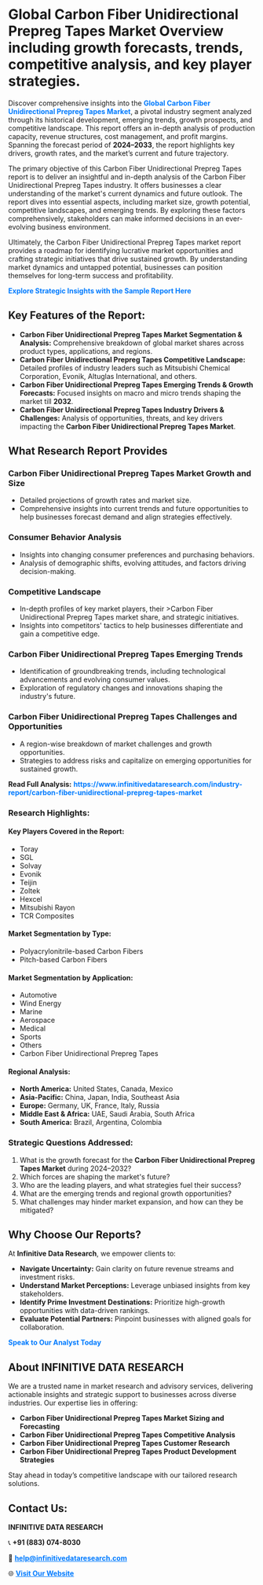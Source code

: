 <h1>Global Carbon Fiber Unidirectional Prepreg Tapes Market Overview including growth forecasts, trends, competitive analysis, and key player strategies.</h1>
<p>
Discover comprehensive insights into the 
<a href="https://www.infinitivedataresearch.com/industry-report/carbon-fiber-unidirectional-prepreg-tapes-market" rel="dofollow" style="color: #007BFF; text-decoration: none;"><strong>Global Carbon Fiber Unidirectional Prepreg Tapes Market</strong></a>, a pivotal industry segment analyzed through its historical development, emerging trends, growth prospects, and competitive landscape. This report offers an in-depth analysis of production capacity, revenue structures, cost management, and profit margins. Spanning the forecast period of <strong>2024–2033</strong>, the report highlights key drivers, growth rates, and the market’s current and future trajectory.
</p>
<p>
The primary objective of this Carbon Fiber Unidirectional Prepreg Tapes report is to deliver an insightful and in-depth analysis of the Carbon Fiber Unidirectional Prepreg Tapes industry. It offers businesses a clear understanding of the market's current dynamics and future outlook. The report dives into essential aspects, including market size, growth potential, competitive landscapes, and emerging trends. By exploring these factors comprehensively, stakeholders can make informed decisions in an ever-evolving business environment.
</p>
<p>
Ultimately, the Carbon Fiber Unidirectional Prepreg Tapes market report provides a roadmap for identifying lucrative market opportunities and crafting strategic initiatives that drive sustained growth. By understanding market dynamics and untapped potential, businesses can position themselves for long-term success and profitability.
</p>
<p>
<a href="https://www.infinitivedataresearch.com/request-sample/reportId=111216" style="color: #007BFF; text-decoration: none;"><strong>Explore Strategic Insights with the Sample Report Here</strong></a>
</p>

<h2>Key Features of the Report:</h2>
<ul>
<li><strong>Carbon Fiber Unidirectional Prepreg Tapes Market Segmentation & Analysis:</strong> Comprehensive breakdown of global market shares across product types, applications, and regions.</li>
<li><strong>Carbon Fiber Unidirectional Prepreg Tapes Competitive Landscape:</strong> Detailed profiles of industry leaders such as Mitsubishi Chemical Corporation, Evonik, Altuglas International, and others.</li>
<li><strong>Carbon Fiber Unidirectional Prepreg Tapes Emerging Trends & Growth Forecasts:</strong> Focused insights on macro and micro trends shaping the market till <strong>2032</strong>.</li>
<li><strong>Carbon Fiber Unidirectional Prepreg Tapes Industry Drivers & Challenges:</strong> Analysis of opportunities, threats, and key drivers impacting the <strong>Carbon Fiber Unidirectional Prepreg Tapes Market</strong>.</li>
</ul>

<h2>What Research Report Provides</h2>
<h3>Carbon Fiber Unidirectional Prepreg Tapes Market Growth and Size</h3>
<ul>
<li>Detailed projections of growth rates and market size.</li>
<li>Comprehensive insights into current trends and future opportunities to help businesses forecast demand and align strategies effectively.</li>
</ul>

<h3>Consumer Behavior Analysis</h3>
<ul>
<li>Insights into changing consumer preferences and purchasing behaviors.</li>
<li>Analysis of demographic shifts, evolving attitudes, and factors driving decision-making.</li>
</ul>

<h3>Competitive Landscape</h3>
<ul>
<li>In-depth profiles of key market players, their >Carbon Fiber Unidirectional Prepreg Tapes market share, and strategic initiatives.</li>
<li>Insights into competitors' tactics to help businesses differentiate and gain a competitive edge.</li>
</ul>

<h3>Carbon Fiber Unidirectional Prepreg Tapes Emerging Trends</h3>
<ul>
<li>Identification of groundbreaking trends, including technological advancements and evolving consumer values.</li>
<li>Exploration of regulatory changes and innovations shaping the industry's future.</li>
</ul>

<h3>Carbon Fiber Unidirectional Prepreg Tapes Challenges and Opportunities</h3>
<ul>
<li>A region-wise breakdown of market challenges and growth opportunities.</li>
<li>Strategies to address risks and capitalize on emerging opportunities for sustained growth.</li>
</ul>
<p><strong>Read Full Analysis:</strong> <a href="https://www.infinitivedataresearch.com/industry-report/carbon-fiber-unidirectional-prepreg-tapes-market" rel="dofollow" style="color: #007BFF; text-decoration: none;"><strong>https://www.infinitivedataresearch.com/industry-report/carbon-fiber-unidirectional-prepreg-tapes-market</strong></a></p>
<h3>Research Highlights:</h3>
<h4>Key Players Covered in the Report:</h4>
<ul><li>Toray</li><li>SGL</li><li>Solvay</li><li>Evonik</li><li>Teijin</li><li>Zoltek</li><li>Hexcel</li><li>Mitsubishi Rayon</li><li>TCR Composites</li></ul>
<h4>Market Segmentation by Type:</h4>
<ul><li>Polyacrylonitrile-based Carbon Fibers</li><li>Pitch-based Carbon Fibers</li></ul>
<h4>Market Segmentation by Application:</h4>
<ul><li>Automotive</li><li>Wind Energy</li><li>Marine</li><li>Aerospace</li><li>Medical</li><li>Sports</li><li>Others</li><li>Carbon Fiber Unidirectional Prepreg Tapes</li></ul>

<h4>Regional Analysis:</h4>
<ul>
<li><strong>North America:</strong> United States, Canada, Mexico</li>
<li><strong>Asia-Pacific:</strong> China, Japan, India, Southeast Asia</li>
<li><strong>Europe:</strong> Germany, UK, France, Italy, Russia</li>
<li><strong>Middle East & Africa:</strong> UAE, Saudi Arabia, South Africa</li>
<li><strong>South America:</strong> Brazil, Argentina, Colombia</li>
</ul>

<h3>Strategic Questions Addressed:</h3>
<ol>
<li>What is the growth forecast for the <strong>Carbon Fiber Unidirectional Prepreg Tapes Market</strong> during 2024–2032?</li>
<li>Which forces are shaping the market's future?</li>
<li>Who are the leading players, and what strategies fuel their success?</li>
<li>What are the emerging trends and regional growth opportunities?</li>
<li>What challenges may hinder market expansion, and how can they be mitigated?</li>
</ol>

<h2>Why Choose Our Reports?</h2>
<p>At <strong>Infinitive Data Research</strong>, we empower clients to:</p>
<ul>
<li><strong>Navigate Uncertainty:</strong> Gain clarity on future revenue streams and investment risks.</li>
<li><strong>Understand Market Perceptions:</strong> Leverage unbiased insights from key stakeholders.</li>
<li><strong>Identify Prime Investment Destinations:</strong> Prioritize high-growth opportunities with data-driven rankings.</li>
<li><strong>Evaluate Potential Partners:</strong> Pinpoint businesses with aligned goals for collaboration.</li>
</ul>
<p><a href="https://www.infinitivedataresearch.com/industry-report/carbon-fiber-unidirectional-prepreg-tapes-market" rel="dofollow" style="color: #007BFF; text-decoration: none;"><strong>Speak to Our Analyst Today</strong></a></p>

<h2>About INFINITIVE DATA RESEARCH</h2>
<p>We are a trusted name in market research and advisory services, delivering actionable insights and strategic support to businesses across diverse industries. Our expertise lies in offering:</p>
<ul>
<li><strong>Carbon Fiber Unidirectional Prepreg Tapes Market Sizing and Forecasting</strong></li>
<li><strong>Carbon Fiber Unidirectional Prepreg Tapes Competitive Analysis</strong></li>
<li><strong>Carbon Fiber Unidirectional Prepreg Tapes Customer Research</strong></li>
<li><strong>Carbon Fiber Unidirectional Prepreg Tapes Product Development Strategies</strong></li>
</ul>
<p>Stay ahead in today’s competitive landscape with our tailored research solutions.</p>

<h2>Contact Us:</h2>
<p><strong>INFINITIVE DATA RESEARCH</strong></p>
<p>📞 <strong>+91 (883) 074-8030</strong></p>
<p>📧 <strong><a href="mailto:help@infinitivedataresearch.com" style="color: #007BFF;">help@infinitivedataresearch.com</a></strong></p>
<p>🌐 <strong><a href="https://www.infinitivedataresearch.com" rel="dofollow" style="color: #007BFF;">Visit Our Website</a></strong></p>